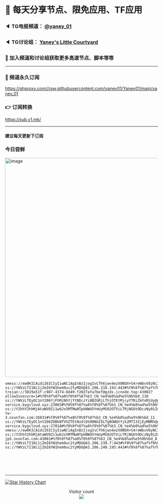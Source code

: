 # 🚀 每天分享节点、限免应用、TF应用
### 🔈 TG电报频道： [@yaney_01](https://t.me/yaney_01) 
### 🔈 TG讨论组： [Yaney's Little Courtyard](https://t.me/+caB8IkK7JvMzM2I1)
### 🔔 加入频道和讨论组获取更多高速节点、脚本等等  
***
### 🔗  频道永久订阅
   https://ghproxy.com//raw.githubusercontent.com/yaney01/Yaney01/main/yaney_01
### 👉  订阅转换
   https://sub.v1.mk/
***
#### 建议每天更新下订阅
### 今日尝鲜

<img width="722" alt="image" src="https://user-images.githubusercontent.com/53202722/234729980-c1626fac-c568-4826-9532-7c26e51f6277.png">


```
vmess://ew0KICAidiI6ICIyIiwNCiAgInBzIjogIvCfh6jwn4ezX0NOX+S4reWbvV8zNiIsDQogICJhZGQiOiAiZDBjZDg5NjQ4NTg3LnNhbmZlbjAwNC5tZSIsDQogICJwb3J0IjogIjE2NjEwIiwNCiAgImlkIjogIjZhODE0NmYyLWExMTYtNGMzYy1iZjViLWFhNDVkMTNjYWRmYSIsDQogICJhaWQiOiAiMCIsDQogICJzY3kiOiAiYXV0byIsDQogICJuZXQiOiAidGNwIiwNCiAgInR5cGUiOiAibm9uZSIsDQogICJob3N0IjogIiIsDQogICJwYXRoIjogIiIsDQogICJ0bHMiOiAiIiwNCiAgInNuaSI6ICIiDQp9
ss://YWVzLTI1Ni1jZmI6YW1hem9uc2tyMDU@43.206.210.193:443#%f0%9f%87%af%f0%9f%87%b5_JP_%e6%97%a5%e6%9c%ac_182
trojan://3819a51f-c987-4374-8d49-f2027afa7bef@gzdx.jcnode.top:43002?allowInsecure=1#%f0%9f%87%a8%f0%9f%87%b3_CN_%e4%b8%ad%e5%9b%bd_210
ss://YWVzLTEyOC1nY206YjFhMjNhYjYtNDczYi00ZGRjLThjOTEtMjcyYTRiZmYxMjUy@gb-service.bygcloud.xyz:23003#%f0%9f%87%a8%f0%9f%87%b3_CN_%e4%b8%ad%e5%9b%bd_191
ss://Y2hhY2hhMjAtaWV0Zi1wb2x5MTMwNTpkNWU5YmUyMS02OTViLTRjNGUtODczNy01ZmQxY2FiOTgxNWI@relay-tw-3.nxunfan.com:26831#%f0%9f%87%a8%f0%9f%87%b3_CN_%e4%b8%ad%e5%9b%bd_11
ss://YWVzLTEyOC1nY206ZDBkNTVhZTEtNzdlOS00NGI5LTg0OWQtYjk2MTI3ZjEyMWRh@gb-service.bygcloud.xyz:27018#%f0%9f%87%a8%f0%9f%87%b3_CN_%e4%b8%ad%e5%9b%bd_188
vmess://ew0KICAidiI6ICIyIiwNCiAgInBzIjogIvCfh6jwn4ezX0NOX+S4reWbvV8yNCIsDQogICJhZGQiOiAibS5sd3Z6bWR1LmNuIiwNCiAgInBvcnQiOiAiMTY2MTgiLA0KICAiaWQiOiAiZTUzMDU4ODgtNDIzZC00MjM5LWIxNDAtNDk1ZjUzMDE0MDk4IiwNCiAgImFpZCI6ICIwIiwNCiAgInNjeSI6ICJhdXRvIiwNCiAgIm5ldCI6ICJ3cyIsDQogICJ0eXBlIjogIm5vbmUiLA0KICAiaG9zdCI6ICJtLmx3dnptZHUuY24iLA0KICAicGF0aCI6ICIvIiwNCiAgInRscyI6ICIiLA0KICAic25pIjogIiINCn0=
ss://Y2hhY2hhMjAtaWV0Zi1wb2x5MTMwNTpkNWU5YmUyMS02OTViLTRjNGUtODczNy01ZmQxY2FiOTgxNWI@relay-jp5.nxunfan.com:43001#%f0%9f%87%a8%f0%9f%87%b3_CN_%e4%b8%ad%e5%9b%bd_8
ss://YWVzLTI1Ni1jZmI6YW1hem9uc2tyMDU@43.206.239.7:443#%f0%9f%87%af%f0%9f%87%b5_JP_%e6%97%a5%e6%9c%ac_180
ss://YWVzLTI1Ni1jZmI6YW1hem9uc2tyMDU@43.206.240.195:443#%f0%9f%87%af%f0%9f%87%b5_JP_%e6%97%a5%e6%9c%ac_179






```

***

[![Star History Chart](https://api.star-history.com/svg?repos=yaney01/Yaney01&type=Date)](https://star-history.com/#yaney01/Yaney01&Date)


<p align="center"> 
  Visitor count<br>
  <img src="https://profile-counter.glitch.me/yaney01/count.svg" />
</p>
